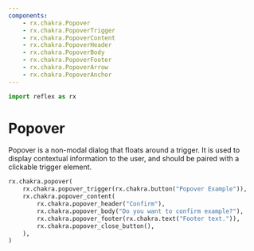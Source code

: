 ```yaml
---
components:
    - rx.chakra.Popover
    - rx.chakra.PopoverTrigger
    - rx.chakra.PopoverContent
    - rx.chakra.PopoverHeader
    - rx.chakra.PopoverBody
    - rx.chakra.PopoverFooter
    - rx.chakra.PopoverArrow
    - rx.chakra.PopoverAnchor
---
```


```python exec
import reflex as rx
```

# Popover

Popover is a non-modal dialog that floats around a trigger.
It is used to display contextual information to the user, and should be paired with a clickable trigger element.

```python demo
rx.chakra.popover(
    rx.chakra.popover_trigger(rx.chakra.button("Popover Example")),
    rx.chakra.popover_content(
        rx.chakra.popover_header("Confirm"),
        rx.chakra.popover_body("Do you want to confirm example?"),
        rx.chakra.popover_footer(rx.chakra.text("Footer text.")),
        rx.chakra.popover_close_button(),
    ),
)
```
